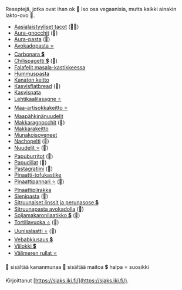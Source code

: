 Reseptejä, jotka ovat ihan ok 🥘 Iso osa vegaanisia, mutta kaikki ainakin lakto-ovo 🥦.

- [Aasialaistyyliset tacot](https://sjaks.iki.fi/cookbook/recipe/aasiatacot) (🥛🥚)
- [Aura-gnocchit](https://sjaks.iki.fi/cookbook/recipe/auragnocchit) (🥛)
- [Aura-pasta](https://sjaks.iki.fi/cookbook/recipe/aurapasta) (🥛)
- [Avokadopasta ⭐](https://sjaks.iki.fi/cookbook/recipe/avokadopasta)
- [Carbonara 💲](https://sjaks.iki.fi/cookbook/recipe/carbonara)
- [Chilispagetti 💲](https://sjaks.iki.fi/cookbook/recipe/chilispagetti) (🥛)
- [Falafelit masala-kastikkeessa](https://sjaks.iki.fi/cookbook/recipe/falafelit)
- [Hummuspasta](https://sjaks.iki.fi/cookbook/recipe/hummuspasta)
- [Kanaton keitto](https://sjaks.iki.fi/cookbook/recipe/kanatonkeitto)
- [Kasvisflatbread](https://sjaks.iki.fi/cookbook/recipe/kasvisflatbread) (🥛)
- [Kasvispata](https://sjaks.iki.fi/cookbook/recipe/kasvispata)
- [Lehtikaalilasagne ⭐](https://sjaks.iki.fi/cookbook/recipe/lehtikaalilasagne)
- [Maa-artisokkakeitto ⭐](https://sjaks.iki.fi/cookbook/recipe/artisokkakeitto)
- [Maapähkinänuudelit](https://sjaks.iki.fi/cookbook/recipe/maapahkinanuudelit)
- [Makkaragnocchit](https://sjaks.iki.fi/cookbook/recipe/makkaragnocchit) (🥛)
- [Makkarakeitto](https://sjaks.iki.fi/cookbook/recipe/makkarakeitto)
- [Munakoisoveneet](https://sjaks.iki.fi/cookbook/recipe/munakoisoveneet)
- [Nachopelti](https://sjaks.iki.fi/cookbook/recipe/nachopelti) (🥛)
- [Nuudelit ⭐](https://sjaks.iki.fi/cookbook/recipe/nuudelit) (🥚)
- [Papuburritot](https://sjaks.iki.fi/cookbook/recipe/papuburritot) (🥛)
- [Papudillat](https://sjaks.iki.fi/cookbook/recipe/papudillat) (🥛)
- [Pastagratiini](https://sjaks.iki.fi/cookbook/recipe/pastagratiini) (🥛)
- [Pinaatti-tofukastike](https://sjaks.iki.fi/cookbook/recipe/pinaattitofukastike)
- [Pinaattipannari ⭐](https://sjaks.iki.fi/cookbook/recipe/pinaattipannari) (🥚)
- [Pinaattipiirakka](https://sjaks.iki.fi/cookbook/recipe/pinaattipiirakka)
- [Sienipasta](https://sjaks.iki.fi/cookbook/recipe/sienipasta) (🥛)
- [Sitruunaiset linssit ja perunasose 💲](https://sjaks.iki.fi/cookbook/recipe/sitruunalinssit)
- [Sitruunapasta avokadolla](https://sjaks.iki.fi/cookbook/recipe/sitruunapasta) (🥛)
- [Soijamakaronilaatikko 💲](https://sjaks.iki.fi/cookbook/recipe/soijamakaronilaatikko) (🥚)
- [Tortillavuoka ⭐](https://sjaks.iki.fi/cookbook/recipe/tortillavuoka) (🥛)
- [Uunisalaatti ⭐](https://sjaks.iki.fi/cookbook/recipe/uunisalaatti) (🥛)
- [Vebabkiusaus 💲](https://sjaks.iki.fi/cookbook/recipe/vebabkiusaus)
- [Viilokki 💲](https://sjaks.iki.fi/cookbook/recipe/viilokki)
- [Välimeren rullat ⭐](https://sjaks.iki.fi/cookbook/recipe/rullat)

🥚 sisältää kananmunaa 🥛 sisältää maitoa 💲 halpa ⭐ suosikki

Kirjoittanut [https://sjaks.iki.fi/](https://sjaks.iki.fi/).